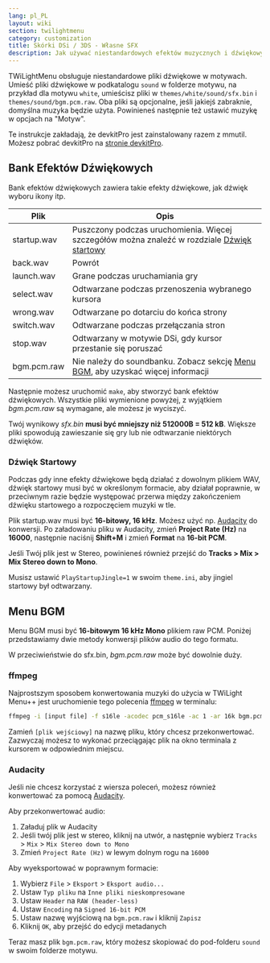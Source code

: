 ```yaml
---
lang: pl_PL
layout: wiki
section: twilightmenu
category: customization
title: Skórki DSi / 3DS - Własne SFX
description: Jak używać niestandardowych efektów muzycznych i dźwiękowych w tle DSi i 3DS dla TWiLight Menu++
---
```


TWiLightMenu obsługuje niestandardowe pliki dźwiękowe w motywach. Umieść pliki dźwiękowe w podkatalogu `sound` w folderze motywu, na przykład dla motywu `white`, umieścisz pliki w `themes/white/sound/sfx.bin` i `themes/sound/bgm.pcm.raw`. Oba pliki są opcjonalne, jeśli jakiejś zabraknie, domyślna muzyka będzie użyta. Powinieneś następnie też ustawić muzykę w opcjach na "Motyw".

Te instrukcje zakładają, że devkitPro jest zainstalowany razem z mmutil. Możesz pobrać devkitPro na [stronie devkitPro](https://devkitpro.org/wiki/Getting_Started).

## Bank Efektów Dźwiękowych
Bank efektów dźwiękowych zawiera takie efekty dźwiękowe, jak dźwięk wyboru ikony itp.

| Plik        | Opis                                                                                                          |
| ----------- | ------------------------------------------------------------------------------------------------------------- |
| startup.wav | Puszczony podczas uruchomienia. Więcej szczegółów można znaleźć w rozdziale [Dźwięk startowy](#startup-sound) |
| back.wav    | Powrót                                                                                                        |
| launch.wav  | Grane podczas uruchamiania gry                                                                                |
| select.wav  | Odtwarzane podczas przenoszenia wybranego kursora                                                             |
| wrong.wav   | Odtwarzane po dotarciu do końca strony                                                                        |
| switch.wav  | Odtwarzane podczas przełączania stron                                                                         |
| stop.wav    | Odtwarzany w motywie DSi, gdy kursor przestanie się poruszać                                                  |
| bgm.pcm.raw | Nie należy do soundbanku. Zobacz sekcję [Menu BGM](#menu-bgm), aby uzyskać więcej informacji                  |

Następnie możesz uruchomić `make`, aby stworzyć bank efektów dźwiękowych. Wszystkie pliki wymienione powyżej, z wyjątkiem *bgm.pcm.raw* są wymagane, ale możesz je wyciszyć.

Twój wynikowy *sfx.bin* **musi być mniejszy niż 512000B = 512 kB**. Większe pliki spowodują zawieszanie się gry lub nie odtwarzanie niektórych dźwięków.

### Dźwięk Startowy
Podczas gdy inne efekty dźwiękowe będą działać z dowolnym plikiem WAV, dźwięk startowy musi być w określonym formacie, aby działał poprawnie, w przeciwnym razie będzie występować przerwa między zakończeniem dźwięku startowego a rozpoczęciem muzyki w tle.

Plik startup.wav musi być **16-bitowy, 16 kHz**. Możesz użyć np. [Audacity](https://www.audacityteam.org/download/) do konwersji. Po załadowaniu pliku w Audacity, zmień **Project Rate (Hz)** na **16000**, następnie naciśnij **Shift+M** i zmień **Format** na **16-bit PCM**.

Jeśli Twój plik jest w Stereo, powinieneś również przejść do **Tracks > Mix > Mix Stereo down to Mono**.

Musisz ustawić `PlayStartupJingle=1` w swoim `theme.ini`, aby jingiel startowy był odtwarzany.


## Menu BGM
Menu BGM musi być **16-bitowym 16 kHz Mono** plikiem raw PCM. Poniżej przedstawiamy dwie metody konwersji plików audio do tego formatu.

W przeciwieństwie do sfx.bin, *bgm.pcm.raw* może być dowolnie duży.

### ffmpeg
Najprostszym sposobem konwertowania muzyki do użycia w TWiLight Menu++ jest uruchomienie tego polecenia [ffmpeg](https://ffmpeg.org) w terminalu:

```bash
ffmpeg -i [input file] -f s16le -acodec pcm_s16le -ac 1 -ar 16k bgm.pcm.raw
```

Zamień `[plik wejściowy]` na nazwę pliku, który chcesz przekonwertować. Zazwyczaj możesz to wykonać przeciągając plik na okno terminala z kursorem w odpowiednim miejscu.

### Audacity
Jeśli nie chcesz korzystać z wiersza poleceń, możesz również konwertować za pomocą [Audacity](https://www.audacityteam.org/download/).

Aby przekonwertować audio:
1. Załaduj plik w Audacity
1. Jeśli twój plik jest w stereo, kliknij na utwór, a następnie wybierz `Tracks` > `Mix` > `Mix Stereo down to Mono`
1. Zmień `Project Rate (Hz)` w lewym dolnym rogu na `16000`

Aby wyeksportować w poprawnym formacie:
1. Wybierz `File` > `Eksport` > `Eksport audio...`
1. Ustaw `Typ pliku` na `Inne pliki nieskompresowane`
1. Ustaw `Header` na `RAW (header-less)`
1. Ustaw `Encoding` na `Signed 16-bit PCM`
1. Ustaw nazwę wyjściową na `bgm.pcm.raw` i kliknij `Zapisz`
1. Kliknij `OK`, aby przejść do edycji metadanych

Teraz masz plik `bgm.pcm.raw`, który możesz skopiować do pod-folderu `sound` w swoim folderze motywu.
